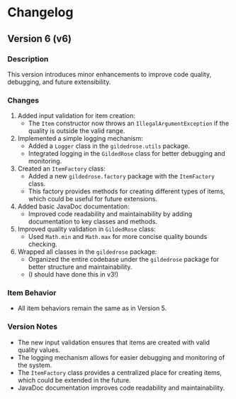# Changelog

## Version 6 (v6)

### Description

This version introduces minor enhancements to improve code quality, debugging, and future extensibility.

### Changes

1. Added input validation for item creation:
   - The `Item` constructor now throws an `IllegalArgumentException` if the quality is outside the valid range.
2. Implemented a simple logging mechanism:
   - Added a `Logger` class in the `gildedrose.utils` package.
   - Integrated logging in the `GildedRose` class for better debugging and monitoring.
3. Created an `ItemFactory` class:
   - Added a new `gildedrose.factory` package with the `ItemFactory` class.
   - This factory provides methods for creating different types of items, which could be useful for future extensions.
4. Added basic JavaDoc documentation:
   - Improved code readability and maintainability by adding documentation to key classes and methods.
5. Improved quality validation in `GildedRose` class:
   - Used `Math.min` and `Math.max` for more concise quality bounds checking.
6. Wrapped all classes in the `gildedrose` package:
   - Organized the entire codebase under the `gildedrose` package for better structure and maintainability.
   - (I should have done this in v3!)

### Item Behavior

- All item behaviors remain the same as in Version 5.

### Version Notes

- The new input validation ensures that items are created with valid quality values.
- The logging mechanism allows for easier debugging and monitoring of the system.
- The `ItemFactory` class provides a centralized place for creating items, which could be extended in the future.
- JavaDoc documentation improves code readability and maintainability.
